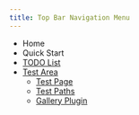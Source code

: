 ```yaml
---
title: Top Bar Navigation Menu
---
```

* Home
* Quick Start
* [TODO List](#TODO)
* [Test Area](#testarea)
    * [Test Page](#test)
    * [Test Paths](#paths)
    * [Gallery Plugin](#plugins/Gallery/test_01)